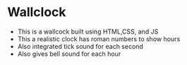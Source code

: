 # Wallclock
- This is a wallcock built using HTML,CSS, and JS
- This a realistic clock has roman numbers to show hours
- Also integrated tick sound for each second
- Also gives bell sound for each hour
  
